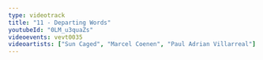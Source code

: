 ```yaml
---
type: videotrack
title: "11 - Departing Words"
youtubeId: "0LM_u3quaZs"
videoevents: vevt0035
videoartists: ["Sun Caged", "Marcel Coenen", "Paul Adrian Villarreal"]
---
```

